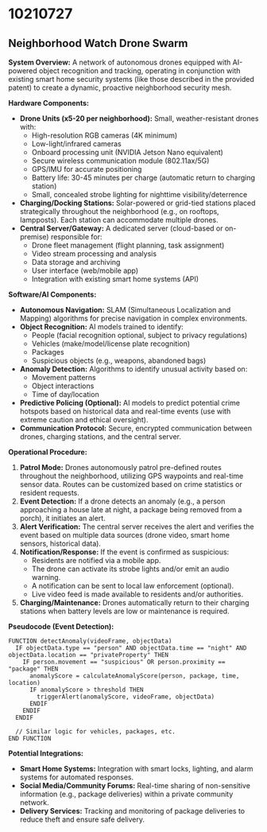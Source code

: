 # 10210727

## Neighborhood Watch Drone Swarm

**System Overview:** A network of autonomous drones equipped with AI-powered object recognition and tracking, operating in conjunction with existing smart home security systems (like those described in the provided patent) to create a dynamic, proactive neighborhood security mesh.

**Hardware Components:**

*   **Drone Units (x5-20 per neighborhood):** Small, weather-resistant drones with:
    *   High-resolution RGB cameras (4K minimum)
    *   Low-light/infrared cameras
    *   Onboard processing unit (NVIDIA Jetson Nano equivalent)
    *   Secure wireless communication module (802.11ax/5G)
    *   GPS/IMU for accurate positioning
    *   Battery life: 30-45 minutes per charge (automatic return to charging station)
    *   Small, concealed strobe lighting for nighttime visibility/deterrence
*   **Charging/Docking Stations:** Solar-powered or grid-tied stations placed strategically throughout the neighborhood (e.g., on rooftops, lampposts). Each station can accommodate multiple drones.
*   **Central Server/Gateway:**  A dedicated server (cloud-based or on-premise) responsible for:
    *   Drone fleet management (flight planning, task assignment)
    *   Video stream processing and analysis
    *   Data storage and archiving
    *   User interface (web/mobile app)
    *   Integration with existing smart home systems (API)

**Software/AI Components:**

*   **Autonomous Navigation:**  SLAM (Simultaneous Localization and Mapping) algorithms for precise navigation in complex environments.
*   **Object Recognition:**  AI models trained to identify:
    *   People (facial recognition optional, subject to privacy regulations)
    *   Vehicles (make/model/license plate recognition)
    *   Packages
    *   Suspicious objects (e.g., weapons, abandoned bags)
*   **Anomaly Detection:**  Algorithms to identify unusual activity based on:
    *   Movement patterns
    *   Object interactions
    *   Time of day/location
*   **Predictive Policing (Optional):**  AI models to predict potential crime hotspots based on historical data and real-time events (use with extreme caution and ethical oversight).
*   **Communication Protocol:** Secure, encrypted communication between drones, charging stations, and the central server.

**Operational Procedure:**

1.  **Patrol Mode:** Drones autonomously patrol pre-defined routes throughout the neighborhood, utilizing GPS waypoints and real-time sensor data. Routes can be customized based on crime statistics or resident requests.
2.  **Event Detection:**  If a drone detects an anomaly (e.g., a person approaching a house late at night, a package being removed from a porch), it initiates an alert.
3.  **Alert Verification:** The central server receives the alert and verifies the event based on multiple data sources (drone video, smart home sensors, historical data).
4.  **Notification/Response:** If the event is confirmed as suspicious:
    *   Residents are notified via a mobile app.
    *   The drone can activate its strobe lights and/or emit an audio warning.
    *   A notification can be sent to local law enforcement (optional).
    *   Live video feed is made available to residents and/or authorities.
5.  **Charging/Maintenance:**  Drones automatically return to their charging stations when battery levels are low or maintenance is required.

**Pseudocode (Event Detection):**

```
FUNCTION detectAnomaly(videoFrame, objectData)
  IF objectData.type == "person" AND objectData.time == "night" AND objectData.location == "privateProperty" THEN
    IF person.movement == "suspicious" OR person.proximity == "package" THEN
      anomalyScore = calculateAnomalyScore(person, package, time, location)
      IF anomalyScore > threshold THEN
        triggerAlert(anomalyScore, videoFrame, objectData)
      ENDIF
    ENDIF
  ENDIF

  // Similar logic for vehicles, packages, etc.
END FUNCTION
```

**Potential Integrations:**

*   **Smart Home Systems:** Integration with smart locks, lighting, and alarm systems for automated responses.
*   **Social Media/Community Forums:** Real-time sharing of non-sensitive information (e.g., package deliveries) within a private community network.
*   **Delivery Services:** Tracking and monitoring of package deliveries to reduce theft and ensure safe delivery.
